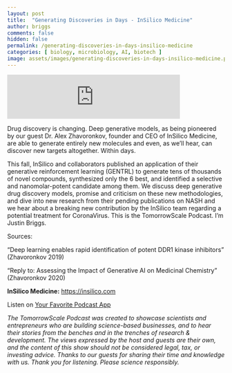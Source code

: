 ```yaml
---
layout: post
title:  "Generating Discoveries in Days - InSilico Medicine"
author: briggs
comments: false
hidden: false
permalink: /generating-discoveries-in-days-insilico-medicine
categories: [ biology, microbiology, AI, biotech ]
image: assets/images/generating-discoveries-in-days-insilico-medicine.png
---
```


<iframe src="https://anchor.fm/tomorrowscale/embed/episodes/Generating-Discoveries-in-Days---InSilico-Medicine-eam27c" height="102px" width="400px" frameborder="0" scrolling="no"></iframe>

Drug discovery is changing. Deep generative models, as being pioneered by our guest Dr. Alex Zhavoronkov, founder and CEO of InSilico Medicine, are able to generate entirely new molecules and even, as we’ll hear, can discover new targets altogether. Within days.

This fall, InSilico and collaborators published an application of their generative reinforcement learning (GENTRL) to generate tens of thousands of novel compounds, synthesized only the 6 best, and identified a selective and nanomolar-potent candidate among them. We discuss deep generative drug discovery models, promise and criticism on these new methodologies, and dive into new research from their pending publications on NASH and we hear about a breaking new contribution by the InSilico team regarding a potential treatment for CoronaVirus. This is the TomorrowScale Podcast. I’m Justin Briggs.

Sources:

“Deep learning enables rapid identification of potent DDR1 kinase inhibitors” (Zhavoronkov 2019)

“Reply to: Assessing the Impact of Generative AI on Medicinal Chemistry” (Zhavoronkov 2020)

**InSilico Medicine:** https://insilico.com

Listen on [Your Favorite Podcast App](https://anchor.fm/tomorrowscale/)

*The TomorrowScale Podcast was created to showcase scientists and entrepreneurs who are building science-based businesses, and to hear their stories from the benches and in the trenches of research & development. The views expressed by the host and guests are their own, and the content of this show should not be considered legal, tax, or investing advice. Thanks to our guests for sharing their time and knowledge with us. Thank you for listening. Please science responsibly.*
